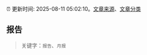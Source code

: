 :alarm_clock: 更新时间: 2025-08-11 05:02:10。[文章来源](/README.md)、[文章分类](/TAGS.md)

## 报告


> 关键字：`报告`、`月报`



